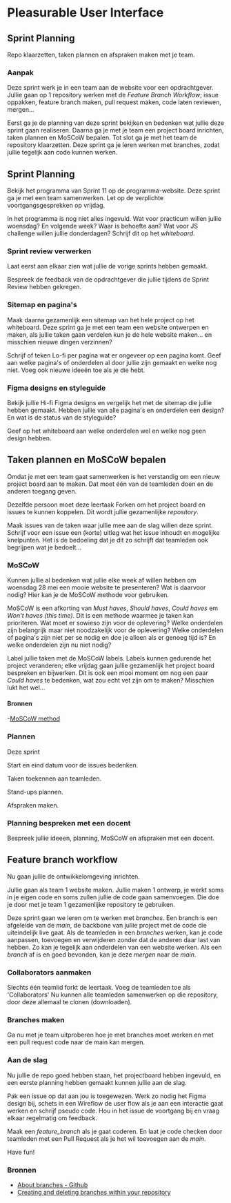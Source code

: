 # Pleasurable User Interface

## Sprint Planning

Repo klaarzetten, taken plannen en afspraken maken met je team.

### Aanpak
Deze sprint werk je in een team aan de website voor een opdrachtgever. Jullie gaan op 1 repository werken met de *Feature Branch Workflow*; issue oppakken, feature branch maken, pull request maken, code laten reviewen, mergen...

Eerst ga je de planning van deze sprint bekijken en bedenken wat jullie deze sprint gaan realiseren. Daarna ga je met je team een project board inrichten, taken plannen en MoSCoW bepalen. Tot slot ga je met het team de repository klaarzetten. Deze sprint ga je leren werken met branches, zodat jullie tegelijk aan code kunnen werken.

## Sprint Planning

Bekijk het programma van Sprint 11 op de programma-website. Deze sprint ga je met een team samenwerken. Let op de verplichte voortgangsgesprekken op vrijdag.

In het programma is nog niet alles ingevuld. Wat voor practicum willen jullie woensdag? En volgende week? Waar is behoefte aan? Wat voor JS challenge willen jullie donderdagen? Schrijf dit op het *whiteboard*.

### Sprint review verwerken
Laat eerst aan elkaar zien wat jullie de vorige sprints hebben gemaakt.

Bespreek de feedback van de opdrachtgever die jullie tijdens de Sprint Review hebben gekregen. 

### Sitemap en pagina's
Maak daarna gezamenlijk een sitemap van het hele project op het whiteboard. Deze sprint ga je met een team een website ontwerpen en maken, als jullie taken gaan verdelen kun je de hele website maken... en misschien nieuwe dingen verzinnen?

Schrijf of teken Lo-fi per pagina wat er ongeveer op een pagina komt. Geef aan welke pagina's of onderdelen al door jullie zijn gemaakt en welke nog niet. Voeg ook nieuwe ideeën toe als je die hebt. 

### Figma designs en styleguide
Bekijk jullie Hi-fi Figma designs en vergelijk het met de sitemap die jullie hebben gemaakt. Hebben jullie van alle pagina's en onderdelen een design? 
En wat is de status van de styleguide?

Geef op het whiteboard aan welke onderdelen wel en welke nog geen design hebben.

## Taken plannen en MoSCoW bepalen

Omdat je met een team gaat samenwerken is het verstandig om een nieuw project board aan te maken. Dat moet één van de teamleden doen en de anderen toegang geven.

Dezelfde persoon moet deze leertaak Forken om het project board en issues te kunnen koppelen. Dit wordt jullie gezamenlijke *repository*.

Maak issues van de taken waar jullie mee aan de slag willen deze sprint. Schrijf voor een issue een (korte) uitleg wat het issue inhoudt en mogelijke knelpunten. Het is de bedoeling dat je dit zo schrijft dat teamleden ook begrijpen wat je bedoelt...

### MoSCoW
Kunnen jullie al bedenken wat jullie elke week af willen hebben om woensdag 28 mei een mooie website te presenteren? Wat is daarvoor nodig? Hier kan je de MoSCoW methode voor gebruiken.

MoSCoW is een afkorting van *Must haves*, *Should haves*, *Could haves* em *Won't haves (this time)*. Dit is een methode waarmee je taken kan prioriteren. Wat moet er sowieso zijn voor de oplevering? Welke onderdelen zijn belangrijk maar niet noodzakelijk voor de oplevering? Welke onderdelen of pagina's zijn niet per se nodig en doe je alleen als er genoeg tijd is? En welke onderdelen zijn nu niet nodig?

Label jullie taken met de MoSCoW labels. Labels kunnen gedurende het project veranderen; elke vrijdag gaan jullie gezamenlijk het project board bespreken en bijwerken. Dit is ook een mooi moment om nog een paar *Could haves* te bedenken, wat zou echt vet zijn om te maken? Misschien lukt het wel...

#### Bronnen

 -[MoSCoW method](https://en.wikipedia.org/wiki/MoSCoW_method)

### Plannen

Deze sprint 

Start en eind datum voor de issues bedenken.

Taken toekennen aan teamleden. 

Stand-ups plannen.

Afspraken maken. 

### Planning bespreken met een docent
Bespreek jullie ideeen, planning, MoSCoW en afspraken met een docent.


## Feature branch workflow

Nu gaan jullie de ontwikkelomgeving inrichten. 

Jullie gaan als team 1 website maken. Jullie maken 1 ontwerp, je werkt soms in je eigen code en soms zullen jullie de code gaan samenvoegen. Die doe je door met je team 1 gezamenlijke repository te gebruiken.

Deze sprint gaan we leren om te werken met _branches_. Een branch is een afgeleide van de _main_, de backbone van jullie project met de code die uiteindelijk live gaat. 
Als de teamleden in een _branches_ werken, kan je code aanpassen, toevoegen en verwijderen zonder dat de anderen daar last van hebben. Zo kan je tegelijk aan onderdelen van een website werken. Als een _branch_ af is en goed bevonden, kan je deze _mergen_ naar de _main_.

### Collaborators aanmaken
Slechts één teamlid forkt de leertaak. Voeg de teamleden toe als 'Collaborators' Nu kunnen alle teamleden samenwerken op die repository, door deze allemaal te clonen (downloaden).

### Branches maken
Ga nu met je team uitproberen hoe je met branches moet werken en met een pull request code naar de main kan mergen. 

### Aan de slag
Nu jullie de repo goed hebben staan, het projectboard hebben ingevuld, en een eerste planning hebben gemaakt kunnen jullie aan de slag. 

Pak een issue op dat aan jou is toegewezen. Werk zo nodig het Figma design bij, schets in een Wireflow de user flow als je aan een interactie gaat werken en schrijf pseudo code. Hou in het issue de voortgang bij en vraag elkaar regelmatig om feedback. 

Maak een _feature_branch_ als je gaat coderen. En laat je code checken door teamleden met een Pull Request als je het wil toevoegen aan de _main_. 

Have fun!

### Bronnen

- [About branches - Github](https://docs.github.com/en/pull-requests/collaborating-with-pull-requests/proposing-changes-to-your-work-with-pull-requests/about-branches)
- [Creating and deleting branches within your repository](https://docs.github.com/en/pull-requests/collaborating-with-pull-requests/proposing-changes-to-your-work-with-pull-requests/creating-and-deleting-branches-within-your-repository)


<!--
Sprint 11
Bovenste laag van de pyramide.

Laatste sprint het gemaakte werk samenvoegen.
Keuzes maken (convergeren divergeren)
Project board aanmaken en issues assignen.
Zo nodig Figma bijwerken
Code conventies afspreken
Styleguide gebruiken
Werken in branches, vrijdag bepqlen hoe ver iedereen is gekkmen, project board bijwerken.

In de samenwerking learnings meenemen uit sprint 7. En het nu wel/weer doen.
Dezelfde stappen doorlopen maar dan met een team, wat ga je opleveren bij de sprint review met MoSCoW. Per week bekijken hoe dat gaat en daar op plannen/sturen. Project board bijwerken.

Sitemap met url’s en routes, snelle wireframes met functionaliteiten
Nog meer routes. Welke data uitschrijven.

Taken verdelen en die hifi wireflows in figma maken met alles states en uitwerken.
Per pagina/onderdeel/component responsive hifi uitwerken. Met het team HTML breakdown maken.

Styleguide en code conventies toepassen. sprint 4 herhalen, maar nu inclusief fallback, baseline en cut the mustard
Learnings van sprint 10 meenemen in taken. Waar ben je al aan toe gekomen, wat wil je nog leren?
 

-->

<!--
## Analyseren
In de analysefase inventariseer je wat er moet gebeuren om de leertaak uit te voeren. 
Bekijk en bespreek al het gemaakte werk, maak afspraken met je team en een [planning](#samenwerken--planning). 

### Sprintplanning
1. Lees de instructies van deze leertaak met je team zorgvuldig door
2. Bekijk de verschillende fases van de DLC en wat je per fase gaat doen
3. Bekijk de [planning van sprint 11](https://programma.fdnd.nl/data-driven-web/pleasurable-ui) en wat je per week gaat doen
4. Bespreek met het projectteam wat je aan werk verwacht en maak aantekeningen. (wat komt je bekend voor, wat heb je al vaker gedaan of wat lijkt je lastig)
5. Bekijk het gemaakte werk van de teamleden zodat jullie een duidelijk beeld krijgen van wat er al gemaakt is

-->


<!--
### Samenwerken & planning
In de analysefase bespreek je als team welke werkzaamheden er zijn, wie wat gaat doen en maak je een planning. 
Er is veel werk aan de winkel deze sprint, maak afspraken om elke dag aan het project te werken en hoe jullie elkaar op de hoogte houden van de vorderingen.

1. Één teamlid forkt de leertaak en voegt teamleden toe als 'collaborators'
2. De andere teamleden clonen de geforkte-repo, zo kun je makkelijk wijzigingen doorvoeren en ophalen
3. Maak een _project board_ aan en koppel het aan de gezamenlijke _repository_ om bij te kunnen houden wie wat doet
4. Plan voor de aankomende weken de reviews en noteer de planning in jullie _project board_.
5. Doe dagelijks een standup, bespreek met je team welke werkzaamheden er zijn en wie wat heeft gedaan.
6. Gebruik het project board om grip te houden op de planning, sleep taken naar _done_ als ze klaar zijn, schrijf nieuwe taken als dat nodig is. 

### Materiaal voor samenwerken

- [About Github Projects, quickstart en best practices](https://docs.github.com/en/issues/planning-and-tracking-with-projects/learning-about-projects/about-projects)
- [De Daily standup meeting: uitleg en tips](https://scrumguide.nl/daily-standup-meeting/)
<!-- - [Making a pull-request](https://www.atlassian.com/git/tutorials/making-a-pull-request) (nb. wij gebruiken de feature-branch workflow) -->
<!-- - [How to Collaborate on GitHub](https://code.tutsplus.com/tutorials/how-to-collaborate-on-github--net-34267) -->
<!-- - [download het Team Canvas](https://github.com/fdnd-task/performance-matters-fast-website/blob/main/docs/Teamcanvas.pdf) -->
<!-- - [Lees instructies over het gebruik van het Teamcanvas in de deeltaak uit sprint 1](https://github.com/fdnd-task/your-tribe-team-canvas) -->


<!--
## Ontwerpen
In de ontwerpfase bepaal je met je team wat je gaat maken. 
Bepaal de [sitemap & UML diagram](#sitemap--uml-diagram) van jullie website en per pagina de url/routes. 
Schets daarna een [wireframe & breakdown](#wireframe-wireflow--breakdown) per onderdeel van de website. 
Maak tot slot [code-afspraken](#code-afspraken). 

### Sitemap & UML Diagram
Bepaal welke pagina's jullie gaan ontwerpen en bouwen, welke url's daarbij horen en de data die erbij hoort. Doe dit met het hele team zodat iedereen op de hoogte is en jullie ideeën kunnen uitwisselen:

1. Teken een sitemap met alle pagina's voor de opdracht voor de opdrachtgever (overzicht-, detail-, formulierpagina, etc ...)
2. Schrijf per pagina de url en de parameters die moet worden meegestuurd
3. Werk alle routes uit: Schets de functies en methodes die worden uitgevoerd en de bijbehorende EJS
4. Noteer welke data wordt opgehaald en gepost met de Directus-API en of het een GET of POST is
5. Schrijf ook op welke data wordt doorgegeven aan een volgende functie, methode of view

### Wireframe, Wireflow & Breakdown
Schets per pagina en onderdelen gezamenlijk een wireframe en/of wireflow en maak een breakdown van de HTML, CSS en Client-side JS. Het is belangrijk om dit gezamenlijk te doen, nu maak je met het team afspraken over code, semantiek en naamgeving. 

### Ontwerp
Maak voor elke pagina, of onderdeel, een ontwerp op basis van de huisstijl. (Bijvoorbeeld in Figma) Dit wordt het ontwerp dat jullie gaan realiseren. Het ontwerp zal tijdens de werkzaamheden veranderen. Dat is prima. Soms zal je de veranderingen bijhouden in het Figma file, soms is dat niet nodig. 

### Code afspraken
Maak code afspraken met je team over de Node-code, (semantische) HTML, gestructureerde CSS en conventies.
Denk na over de HTML structuur en nesting van elementen, en het voorkomen van layout shifts, toepassen van perceived performance en loading hints aan de browser en het toepassen van responsive images. Maak afspraken over de volgorde van de CSS, van generiek-naar-specifiek. Bedenk een goede volgorde in de Node en de routing. Maak afspraken over het schrijven van comments. Etc ..
-->

<!--
## Bouwen
In de bouwfase realiseer je de beslissingen uit de ontwerpfase. 
Met het team werk je op 1 code base. 
Zet je code [Mobile First](#mobile-first) op en werk met [Progressive Enhancement](#progressive-enhancement). 
In je team werken jullie met de [feature branches](#feature-branches).

### Feature branches
Met je team ga je allemaal aan features werken, jullie maken verschillende variaties van dezelfde features, of je verdeelt de werkzaamheden en werkt aan verschillende features. 

Als je aan een feature gaat werken maak je eerst op GitHub een nieuwe _branch_ aan vanaf de main branch, vervolgens _pull_ je deze naar je lokale systeem. Je maakt regelmatig commits en implementeert de 'feature'. Als je klaar bent push je alles naar github en doe je vanaf de feature-branch een pull-request naar main. In het pull-request wordt jouw code bekeken, getest en goedgekeurd door jouw teamleden. 

Pas de code afspraken toe en en doe een code-review met je team voordat je de code merged (integreert) met de main branch.

### Materiaal Feature branches

- [Using branches](https://www.atlassian.com/git/tutorials/using-branches)
- [Feature Branch Workflow](https://www.atlassian.com/git/tutorials/comparing-workflows/feature-branch-workflow)

### Mobile first
Zorg dat je met je team Mobile First bouwt. Zet eerst de (semantische) HTML van de pagina's en/of onderdelen op. Pas daarna CSS toe om de huisstijl goed toe te passen. Voeg daarna media-queries of andere responsive CSS technieken toe voor M, L en of XL schermen. 

### Progressive Enhancement
Bouw de website volgens het principe van Progressive Enhancement. Zorg dat eerst de _functional_ en _reliable_ laag het goed doet, daarna de _usable_ laag, voordat je gaat experimenteren met de _pleasurable UI_. 
-->


<!--
## Integreren
In de integratiefase voer je de aanpassingen door zodat iedereen ze kan zien en er op verder kan bouwen. 

1. Integreer jouw code naar de gezamenlijke repo
2. Maak een *pull-request* voor de feature waar je aan hebt gewerkt
3. Handel het *pull-request* af, zorg voor een helder gedocumenteerd *pull-request* door bij de afhandeling relevante berichten te typen. 
4. Zorg dat je teamgenoten de nieuwe code integreren

### Materiaal Integreren

- [Creating a pull request](https://docs.github.com/en/pull-requests/collaborating-with-pull-requests/proposing-changes-to-your-work-with-pull-requests/creating-a-pull-request)
- [Feature Branch: A Quick Walk Through Git Workflow](https://blog.mergify.com/feature-branch-a-quick-walk-through-git-workflow/)
-->

<!--
## Testen
In de testfase controleer je of jouw aanpassingen werken zoals bedoeld. 

Elke (mini) sprint plannen wat je voor de code/design review af wil hebben 

-->